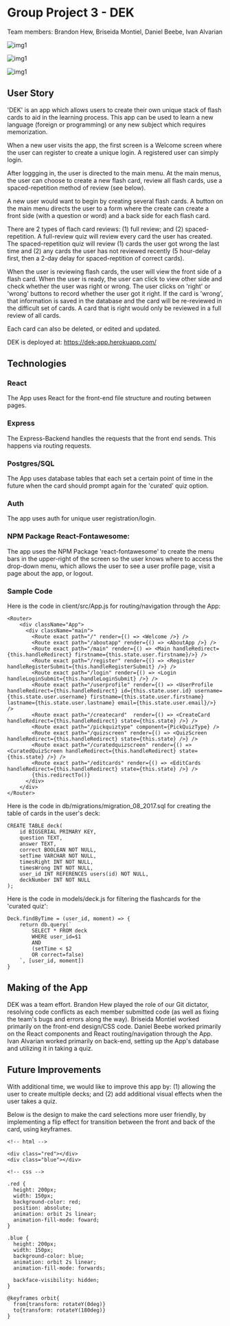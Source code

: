 # Group Project 3 - DEK

Team members: Brandon Hew, Briseida Montiel, Daniel Beebe, Ivan Alvarian

![img1](./images/17.png)

![img1](./images/18.png)

![img1](./images/19.png)

## User Story
'DEK' is an app which allows users to create their own unique stack of flash cards to aid in the learning process. This app can be used to learn a new language (foreign or programming) or any new subject which requires memorization.

When a new user visits the app, the first screen is a Welcome screen where the user can register to create a unique login. A registered user can simply login.

After loggging in, the user is directed to the main menu. At the main menus, the user can choose to create a new flash card, review all flash cards, use a spaced-repetition method of review (see below). 

A new user would want to begin by creating several flash cards. A button on the main menu directs the user to a form where the create can create a front side (with a question or word) and a back side for each flash card. 

There are 2 types of flach card reviews: (1) full review; and (2) spaced-repetition. A full-review quiz will review every card the user has created. The spaced-repetition quiz will review (1) cards the user got wrong the last time and (2) any cards the user has not reviewed recently (5 hour-delay first, then a 2-day delay for spaced-reptition of correct cards).

When the user is reviewing flash cards, the user will view the front side of a flash card. When the user is ready, the user can click to view other side and check whether the user was right or wrong. The user clicks on 'right' or 'wrong' buttons to record whether the user got it right. If the card is 'wrong', that information is saved in the database and the card will be re-reviewed in the difficult set of cards. A card that is right would only be reviewed in a full review of all cards.

Each card can also be deleted, or edited and updated.

DEK is deployed at:  https://dek-app.herokuapp.com/

## Technologies

### React
The App uses React for the front-end file structure and routing between pages.

### Express
The Express-Backend handles the requests that the front end sends. This happens via routing requests. 

### Postgres/SQL
The App uses database tables that each set a certain point of time in the future when the card should prompt again for the 'curated' quiz option. 

### Auth
The app uses auth for unique user registration/login.

### NPM Package React-Fontawesome:
The app uses the NPM Package 'react-fontawesome' to create the menu bars in the upper-right of the screen so the user knows where to access the drop-down menu, which allows the user to see a user profile page, visit a page about the app, or logout.

### Sample Code

Here is the code in client/src/App.js for routing/navigation through the App:

    <Router>
        <div className="App">
          <div className="main">
            <Route exact path="/" render={() => <Welcome />} />
            <Route exact path="/aboutapp" render={() => <AboutApp />} />
            <Route exact path="/main" render={() => <Main handleRedirect={this.handleRedirect} firstname={this.state.user.firstname}/>} />
            <Route exact path="/register" render={() => <Register handleRegisterSubmit={this.handleRegisterSubmit} />} />
            <Route exact path="/login" render={() => <Login handleLoginSubmit={this.handleLoginSubmit} />} />
            <Route exact path="/userprofile" render={() => <UserProfile handleRedirect={this.handleRedirect} id={this.state.user.id} username={this.state.user.username} firstname={this.state.user.firstname} lastname={this.state.user.lastname} email={this.state.user.email}/>} />
            <Route exact path="/createcard"  render={() => <CreateCard handleRedirect={this.handleRedirect} state={this.state} />} />
            <Route exact path="/pickquiztype" component={PickQuizType} />
            <Route exact path="/quizscreen" render={() => <QuizScreen handleRedirect={this.handleRedirect} state={this.state} />} />
            <Route exact path="/curatedquizscreen" render={() => <CuratedQuizScreen handleRedirect={this.handleRedirect} state={this.state} />} />
            <Route exact path="/editcards" render={() => <EditCards handleRedirect={this.handleRedirect} state={this.state} />} />
            {this.redirectTo()}
          </div>
        </div>
    </Router>


Here is the code in db/migrations/migration_08_2017.sql for creating the table of cards in the user's deck:

    CREATE TABLE deck(
        id BIGSERIAL PRIMARY KEY,
        question TEXT,
        answer TEXT,
        correct BOOLEAN NOT NULL,
        setTime VARCHAR NOT NULL,
        timesRight INT NOT NULL,
        timesWrong INT NOT NULL,
        user_id INT REFERENCES users(id) NOT NULL,
        deckNumber INT NOT NULL
    );


Here is the code in models/deck.js for filtering the flashcards for the 'curated quiz':

    Deck.findByTime = (user_id, moment) => {
        return db.query(`
            SELECT * FROM deck
            WHERE user_id=$1
            AND 
            (setTime < $2
            OR correct=false)
        `, [user_id, moment])
    }

## Making of the App

DEK was a team effort. Brandon Hew played the role of our Git dictator, resolving code conflicts as each member submitted code (as well as fixing the team's bugs and errors along the way). Briseida Montiel worked primarily on the front-end design/CSS code. Daniel Beebe worked primarily on the React components and React routing/navigation through the App. Ivan Alvarian worked primarily on back-end, setting up the App's database and utilizing it in taking a quiz.

## Future Improvements

With additional time, we would like to improve this app by: (1) allowing the user to create multiple decks; and (2) add additional visual effects when the user takes a quiz.

Below is the design to make the card selections more user friendly, by implementing a flip effect
for transition between the front and back of the card, using keyframes.

    <!-- html -->

    <div class="red"></div>
    <div class="blue"></div>  

    <!-- css -->

    .red {
      height: 200px;
      width: 150px;
      background-color: red;
      position: absolute;
      animation: orbit 2s linear;
      animation-fill-mode: foward;
    }

    .blue {
      height: 200px;
      width: 150px;
      background-color: blue;
      animation: orbit 2s linear;
      animation-fill-mode: forwards;
      
      backface-visibility: hidden;
    }

    @keyframes orbit{
      from{transform: rotateY(0deg)}
      to{transform: rotateY(180deg)}
    } 

